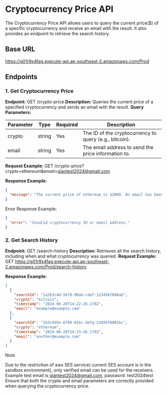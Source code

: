 # Cryptocurrency Price API

The Cryptocurrency Price API allows users to query the current price($) of a specific cryptocurrency and receive an email with the result. It also provides an endpoint to retrieve the search history.

## Base URL
https://g01r9x4fag.execute-api.ap-southeast-2.amazonaws.com/Prod

## Endpoints

### 1. Get Cryptocurrency Price

**Endpoint:**
GET /crypto-price
**Description:**
Queries the current price of a specified cryptocurrency and sends an email with the result.
**Query Parameters:**

| Parameter | Type   | Required | Description                          |
|-----------|--------|----------|--------------------------------------|
| crypto    | string | Yes      | The ID of the cryptocurrency to query (e.g., bitcoin). |
| email     | string | Yes      | The email address to send the price information to.              |

**Request Example:**
GET /crypto-price?crypto=ethereum&email=qiantest2024@gmail.com

**Response Example:**
```json
{
  "message": "The current price of ethereum is $2000. An email has been sent to qiantest2024@gmail.com."
}
```
Error Response Example:
```json
{
  "error": "Invalid cryptocurrency ID or email address."
}
```

### 2. Get Search History

**Endpoint:**
GET /search-history
**Description:**
Retrieves all the search history, including when and what cryptocurrency was queried.
**Request Example:**
GET https://g01r9x4fag.execute-api.ap-southeast-2.amazonaws.com/Prod/search-history

**Response Example:**
```json
[
  {
    "searchId": "1a2b3c4d-5678-90ab-cdef-1234567890ab",
    "crypto": "bitcoin",
    "timestamp": "2024-06-20T14:22:26.178Z",
    "email": "example@example.com"
  },
  {
    "searchId": "2b3c4d5e-6789-01bc-defg-2345678901bc",
    "crypto": "ethereum",
    "timestamp": "2024-06-20T14:23:26.178Z",
    "email": "another@example.com"
  }
]
```

> [!NOTE]  
> Due to the restriction of aws SES service( current SES account is in the sandbox environment), only verified email can be used for the receivers. Example test email is qiantest2024@gmail.com, password: test2024test 
> Ensure that both the crypto and email parameters are correctly provided when querying the cryptocurrency price.
